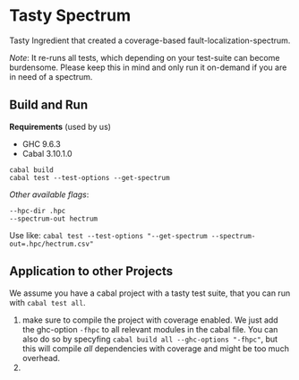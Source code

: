 # Tasty Spectrum 

Tasty Ingredient that created a coverage-based fault-localization-spectrum.

*Note*: It re-runs all tests, which depending on your test-suite can become burdensome. 
Please keep this in mind and only run it on-demand if you are in need of a spectrum.

## Build and Run 

**Requirements** (used by us)

- GHC  9.6.3
- Cabal 3.10.1.0

```
cabal build
cabal test --test-options --get-spectrum
```

*Other available flags*:

```
--hpc-dir .hpc
--spectrum-out hectrum
```

Use like: `cabal test --test-options "--get-spectrum --spectrum-out=.hpc/hectrum.csv"`

## Application to other Projects

We assume you have a cabal project with a tasty test suite, that you can run with `cabal test all`.

1. make sure to compile the project with coverage enabled. We just add the ghc-option `-fhpc` to all relevant modules in the cabal file. You can also do so by specyfing `cabal build all --ghc-options "-fhpc"`, but this will compile *all* dependencies with coverage and might be too much overhead. 
2. 